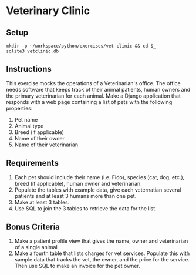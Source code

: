 # Veterinary Clinic

## Setup

```
mkdir -p ~/workspace/python/exercises/vet-clinic && cd $_
sqlite3 vetclinic.db
```

## Instructions

This exercise mocks the operations of a Veterinarian's office.  The office needs software that keeps track of their animal patients, human owners and the primary veterinarian for each animal. Make a Django application that responds with a web page containing a list of pets with the following properties:

1. Pet name
2. Animal type
3. Breed (if applicable)
4. Name of their owner 
5. Name of their veterinarian

## Requirements

1. Each pet should include their name (i.e. Fido), species (cat, dog, etc.), breed (if applicable), human owner and veterinarian.
2. Populate the tables with example data, give each veternatian several patients and at least 3 humans more than one pet.
3. Make at least 3 tables.
4. Use SQL to join the 3 tables to retrieve the data for the list.

## Bonus Criteria

1. Make a patient profile view that gives the name, owner and veterinarian of a single animal
2. Make a fourth table that lists charges for vet services. Populate this with sample data that tracks the vet, the owner, and the price for the service.  Then use SQL to make an invoice for the pet owner.

